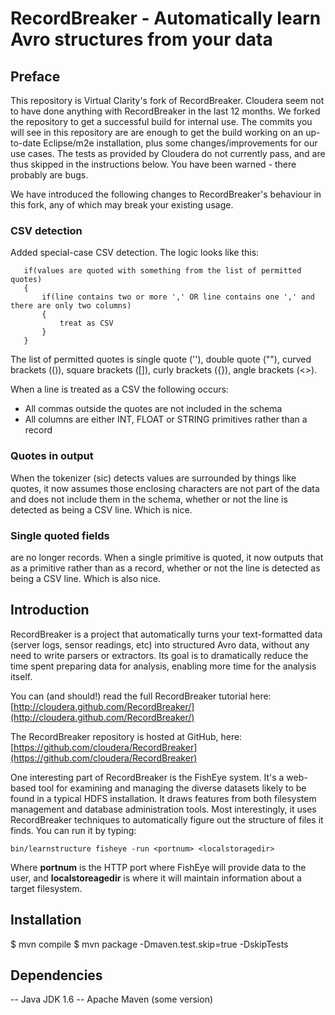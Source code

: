 RecordBreaker - Automatically learn Avro structures from your data
========================================================================================

Preface
-------
This repository is Virtual Clarity's fork of RecordBreaker. Cloudera seem not to have done anything with RecordBreaker in the last 12 months. We forked the repository to get a successful build for internal use. The commits you will see in this repository are are enough to get the build working on an up-to-date Eclipse/m2e installation, plus some changes/improvements for our use cases. The tests as provided by Cloudera do not currently pass, and are thus skipped in the instructions below. You have been warned - there probably are bugs. 

We have introduced the following changes to RecordBreaker's behaviour in this fork, any of which may break your existing usage.

### CSV detection
Added special-case CSV detection. The logic looks like this:
 ```
 	if(values are quoted with something from the list of permitted quotes)
 	{
 		if(line contains two or more ',' OR line contains one ',' and there are only two columns)
 		{
 			treat as CSV
 		} 
 	}
 ```
The list of permitted quotes is single quote (''), double quote (""), curved brackets (()), square brackets ([]), curly brackets ({}), angle brackets (<>).

When a line is treated as a CSV the following occurs:
 * All commas outside the quotes are not included in the schema
 * All columns are either INT, FLOAT or STRING primitives rather than a record  
 
### Quotes in output  
When the tokenizer (sic) detects values are surrounded by things like quotes, it now assumes those enclosing characters are not part of the data and does not include them in the schema, whether or not the line is detected as being a CSV line. Which is nice.

### Single quoted fields
are no longer records. When a single primitive is quoted, it now outputs that as a primitive rather than as a record, whether or not the line is detected as being a CSV line. Which is also nice.  

Introduction
----------------------------------------------------------------------------------------
RecordBreaker is a project that automatically turns your text-formatted data (server logs, sensor readings, etc) into structured Avro data, without any need to write parsers or extractors.  Its goal is to dramatically reduce the time spent preparing data for analysis, enabling more time for the analysis itself.

You can (and should!) read the full RecordBreaker tutorial here: [http://cloudera.github.com/RecordBreaker/](http://cloudera.github.com/RecordBreaker/)

The RecordBreaker repository is hosted at GitHub, here:
[https://github.com/cloudera/RecordBreaker](https://github.com/cloudera/RecordBreaker)

One interesting part of RecordBreaker is the FishEye system.  It's a
web-based tool for examining and managing the diverse datasets likely
to be found in a typical HDFS installation.  It draws features from
both filesystem management and database administration tools.  Most
interestingly, it uses RecordBreaker techniques to automatically
figure out the structure of files it finds.  You can run it by typing:



    bin/learnstructure fisheye -run <portnum> <localstoragedir>



Where __portnum__ is the HTTP port where FishEye will provide data to the
user, and __localstoreagedir__ is where it will maintain information
about a target filesystem.     


Installation
----------------------------------------------------------------------------------------
$ mvn compile
$ mvn package -Dmaven.test.skip=true -DskipTests


Dependencies
----------------------------------------------------------------------------------------
-- Java JDK 1.6
-- Apache Maven (some version)

